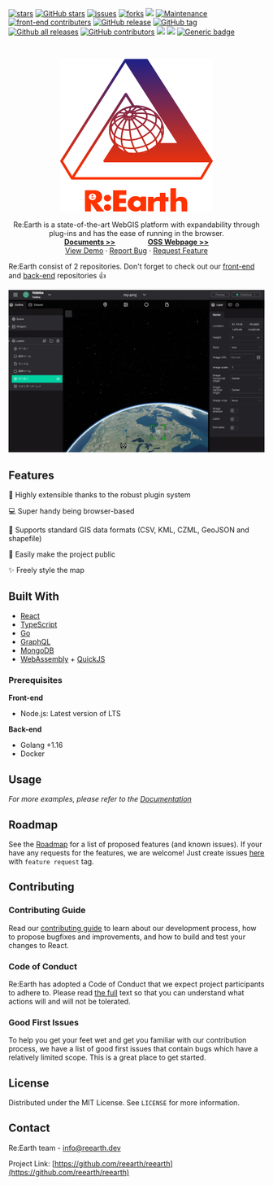 
[![stars](https://img.shields.io/github/stars/reearth/reearth)](https://img.shields.io/github/stars/reearth/reearth)
[![GitHub stars](https://img.shields.io/github/stars/reearth/reearth.svg?style=social&label=Star&maxAge=2592000)](https://github.com/reearth/reearth/stargazers/)
[![issues](https://img.shields.io/github/issues/reearth/reearth)](https://img.shields.io/github/issues/reearth/reearth)
[![forks](https://img.shields.io/github/forks/reearth/reearth)](https://img.shields.io/github/forks/reearth/reearth)
[![](https://img.shields.io/github/license/reearth/reearth)](https://img.shields.io/github/license/reearth/reearth)
[![Maintenance](https://img.shields.io/badge/Maintained%3F-yes-green.svg)](https://github.com/reearth/reearth/graphs/commit-activity)
[![front-end contributers](https://img.shields.io/badge/Maintained%3F-yes-green.svg)](https://github.com/reearth/reearth/graphs/commit-activity)
[![GitHub release](https://img.shields.io/github/release/reearth/reearth.svg)](https://GitHub.com/reearth/reearth/releases/)
[![GitHub tag](https://img.shields.io/github/tag/reearth/reearth.js.svg)](https://GitHub.com/reearth/reearth.js/tags/)
[![Github all releases](https://img.shields.io/github/downloads/reearth/reearth.js/total.svg)](https://GitHub.com/reearth/reearth.js/releases/)
[![GitHub contributors](https://img.shields.io/github/contributors/reearth/reearth.svg)](https://GitHub.com/reearth/reearth/graphs/contributors/)
[![](https://img.shields.io/github/contributors/reearth/reearth-web?label=front-end%20contributors)](https://GitHub.com/reearth/reearth-web/graphs/contributors/)
[![](https://img.shields.io/github/contributors/reearth/reearth-backend?label=back-end%20contributors)](https://GitHub.com/reearth/reearth-backend/graphs/contributors/)
[![Generic badge](https://img.shields.io/badge/discussion-welcome-green.svg)](https://github.com/reearth/reearth/discussions)


<!-- PROJECT LOGO -->
<br />
<p align="center">
<!-- TODO: change this link later -->
  <a href="https://github.com/reearth/reearth">
    <img src="./public/reearth-logo.svg" alt="Logo" width="300" height="300">
  </a>

  <p align="center">
    Re:Earth is a state-of-the-art WebGIS platform with expandability through plug-ins and has the ease of running in the browser.
    <br />
    <a  href="https://docs.reearth.io/"><strong>Documents >></strong></a>
    &emsp;&emsp;&emsp;&emsp;
    <a href="https://docs.reearth.io/oss"><strong>OSS Webpage >></strong></a>
    <br />
    <!-- TODO: here -->
    <a href="">View Demo</a>
    ·
    <a href="https://github.com/reearth/reearth/issues">Report Bug</a>
    ·
    <a href="https://github.com/reearth/reearth/discussions">Request Feature</a>
  </p>
</p>

Re:Earth consist of 2 repositories. Don't forget to check out our [front-end](https://github.com/reearth/reearth-web) and [back-end](https://github.com/reearth/reearth-backend) repositories 👍

[![reearth-ui](./public/reearth-ui.png)](https://reearth.io)

<!-- ABOUT THE PROJECT -->
## Features
🔌 Highly extensible thanks to the robust plugin system

💻 Super handy being browser-based

💪 Supports standard GIS data formats (CSV, KML, CZML, GeoJSON and shapefile)

📢 Easily make the project public

✨ Freely style the map


## Built With
* [React](https://github.com/facebook/react)
* [TypeScript](https://github.com/microsoft/TypeScript)
* [Go](https://github.com/golang/go)
* [GraphQL](https://github.com/graphql)
* [MongoDB](https://www.mongodb.com/)
* [WebAssembly](https://webassembly.org/) + [QuickJS](https://github.com/bellard/quickjs)


### Prerequisites

**Front-end**
* Node.js: Latest version of LTS

**Back-end**
* Golang +1.16
* Docker

<!-- USAGE EXAMPLES -->
## Usage


_For more examples, please refer to the [Documentation](https://docs.reearth.io)_



<!-- ROADMAP -->
## Roadmap

See the [Roadmap](https://github.com/reearth/reearth/projects/1) for a list of proposed features (and known issues).
If your have any requests for the features, we are welcome! Just create issues [here](https://github.com/reearth/reearth/issues?q=is%3Aissue+is%3Aopen+sort%3Aupdated-desc) with `feature request` tag.



<!-- CONTRIBUTING -->
## Contributing
### Contributing Guide
<!-- TODO: add link later -->
Read our [contributing guide]() to learn about our development process, how to propose bugfixes and improvements, and how to build and test your changes to React.
### Code of Conduct
Re:Earth has adopted a Code of Conduct that we expect project participants to adhere to. Please read [the full](./CODE_OF_CONDUCT.md) text so that you can understand what actions will and will not be tolerated.

### Good First Issues
To help you get your feet wet and get you familiar with our contribution process, we have a list of good first issues that contain bugs which have a relatively limited scope. This is a great place to get started.


<!-- LICENSE -->
## License

Distributed under the MIT License. See `LICENSE` for more information.

<!-- CONTACT -->
## Contact

Re:Earth team - info@reearth.dev

<!-- TODO: replace here -->
Project Link: [https://github.com/reearth/reearth](https://github.com/reearth/reearth)
